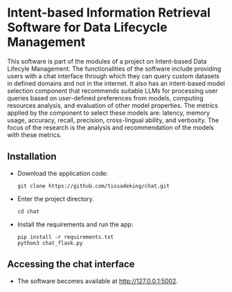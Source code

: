 # Intent-based Information Retrieval Software for Data Lifecycle Management

This software is part of the modules of a project on Intent-based Data Lifecyle Management. 
The functionalities of the software include providing users with a chat interface through which they can query custom datasets in defined domains and not in the internet.
It also has an intent-based model selection component that recommends suitable LLMs for processing user queries based on user-defined preferences from models, computing resources analysis, and evaluation of other model properties.
The metrics applied by the component to select these models are: latency, memory usage, accuracy, recall, precision, cross-lingual ability, and verbosity. 
The focus of the research is the analysis and recommendation of the models with these metrics.

## Installation

- Download the application code:
    ```
    git clone https://github.com/tissadeking/chat.git
    ```
- Enter the project directory.
    ```
    cd chat

- Install the requirements and run the app:
    ```
    pip install -r requirements.txt
    python3 chat_flask.py
    ```
## Accessing the chat interface
- The software becomes available at http://127.0.0.1:5002.

